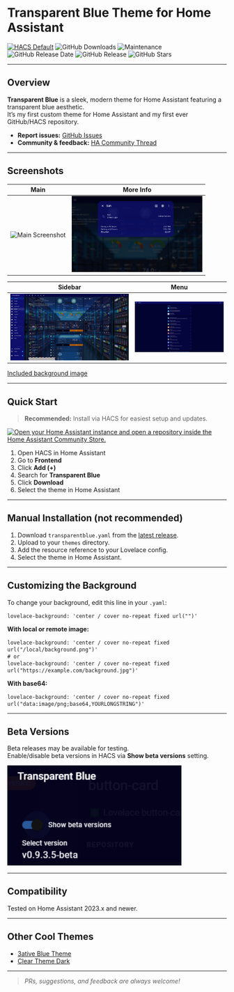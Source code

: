 # Transparent Blue Theme for Home Assistant

[![HACS Default](https://img.shields.io/badge/HACS-Default-blue.svg)](https://github.com/custom-components/hacs)
![GitHub Downloads](https://img.shields.io/github/downloads/JOHLC/transparentblue/total)
![Maintenance](https://img.shields.io/maintenance/yes/2026)
![GitHub Release Date](https://img.shields.io/github/release-date/JOHLC/transparentblue)
![GitHub Release](https://img.shields.io/github/v/release/JOHLC/transparentblue)
![GitHub Stars](https://img.shields.io/github/stars/JOHLC/transparentblue?style=social)

---

## Overview

**Transparent Blue** is a sleek, modern theme for Home Assistant featuring a transparent blue aesthetic.  
It’s my first custom theme for Home Assistant and my first ever GitHub/HACS repository.

- **Report issues:** [GitHub Issues](https://github.com/JOHLC/transparentblue/issues)
- **Community & feedback:** [HA Community Thread](https://community.home-assistant.io/t/transparent-blue-custom-theme/)

---

## Screenshots

| Main | More Info |
|------|-----------|
| <img src="https://raw.githubusercontent.com/JOHLC/transparentblue/main/images/v2023.12.1-1.png" alt="Main Screenshot" width="400"> | <img src="https://raw.githubusercontent.com/JOHLC/transparentblue/main/images/v2023.12.1-4.png" alt="More Info Screenshot" width="300"> |

| Sidebar | Menu |
|---------|------|
| <img src="https://raw.githubusercontent.com/JOHLC/transparentblue/main/images/v2023.12.1-2.png" alt="Sidebar Screenshot" width="400"> | <img src="https://raw.githubusercontent.com/JOHLC/transparentblue/main/images/v2023.12.1-3.png" alt="Menu Screenshot" width="300"> |

[Included background image](https://github.com/JOHLC/transparentblue/blob/main/images/background.jpg)

---

## Quick Start

> **Recommended:** Install via HACS for easiest setup and updates.

[![Open your Home Assistant instance and open a repository inside the Home Assistant Community Store.](https://my.home-assistant.io/badges/hacs_repository.svg)](https://my.home-assistant.io/redirect/hacs_repository/?owner=JOHLC&repository=transparentblue&category=frontend)
1. Open HACS in Home Assistant
2. Go to **Frontend**
3. Click **Add (+)**
4. Search for **Transparent Blue**
5. Click **Download**
6. Select the theme in Home Assistant

---

## Manual Installation (not recommended)

1. Download `transparentblue.yaml` from the [latest release](https://github.com/JOHLC/transparentblue/releases).
2. Upload to your `themes` directory.
3. Add the resource reference to your Lovelace config.
4. Select the theme in Home Assistant.

---

## Customizing the Background

To change your background, edit this line in your `.yaml`:

```
lovelace-background: 'center / cover no-repeat fixed url("")'
```

**With local or remote image:**
```
lovelace-background: 'center / cover no-repeat fixed url("/local/background.png")'
# or
lovelace-background: 'center / cover no-repeat fixed url("https://example.com/background.jpg")'
```

**With base64:**
```
lovelace-background: 'center / cover no-repeat fixed url("data:image/png;base64,YOURLONGSTRING")'
```
---

## Beta Versions

Beta releases may be available for testing.  
Enable/disable beta versions in HACS via **Show beta versions** setting.

<img src="https://github.com/JOHLC/transparentblue/blob/main/images/hacsbeta.png?raw=true" alt="HACS Beta Setting" width="400">

---

## Compatibility

Tested on Home Assistant 2023.x and newer.

---

## Other Cool Themes

- [3ative Blue Theme](https://github.com/3ative/3ative-blue-theme)
- [Clear Theme Dark](https://github.com/naofireblade/clear-theme-dark)

---

> _PRs, suggestions, and feedback are always welcome!_
